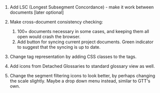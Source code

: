 1. Add LSC (Longest Subsegment Concordance) - make it work between documents [later optional]

2. Make cross-document consistency checking:
    1. 100+ documents necessary in some cases, and keeping them all open would crash the browser.
    2. Add button for syncing current project documents. Green indicator to suggest that the syncing is up to date.

3. Change tag representation by adding CSS classes to the tags.

4. Add icons from Detached Glossaries to standard glossary view as well.

5. Change the segment filtering icons to look better, by perhaps changing the scale slightly. Maybe a drop down menu instead, similar to GTT's own.